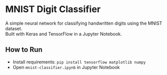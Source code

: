 
# MNIST Digit Classifier

A simple neural network for classifying handwritten digits using the MNIST dataset.  
Built with Keras and TensorFlow in a Jupyter Notebook.

## How to Run
- Install requirements: `pip install tensorflow matplotlib numpy`
- Open `mnist-classifier.ipynb` in Jupyter Notebook

